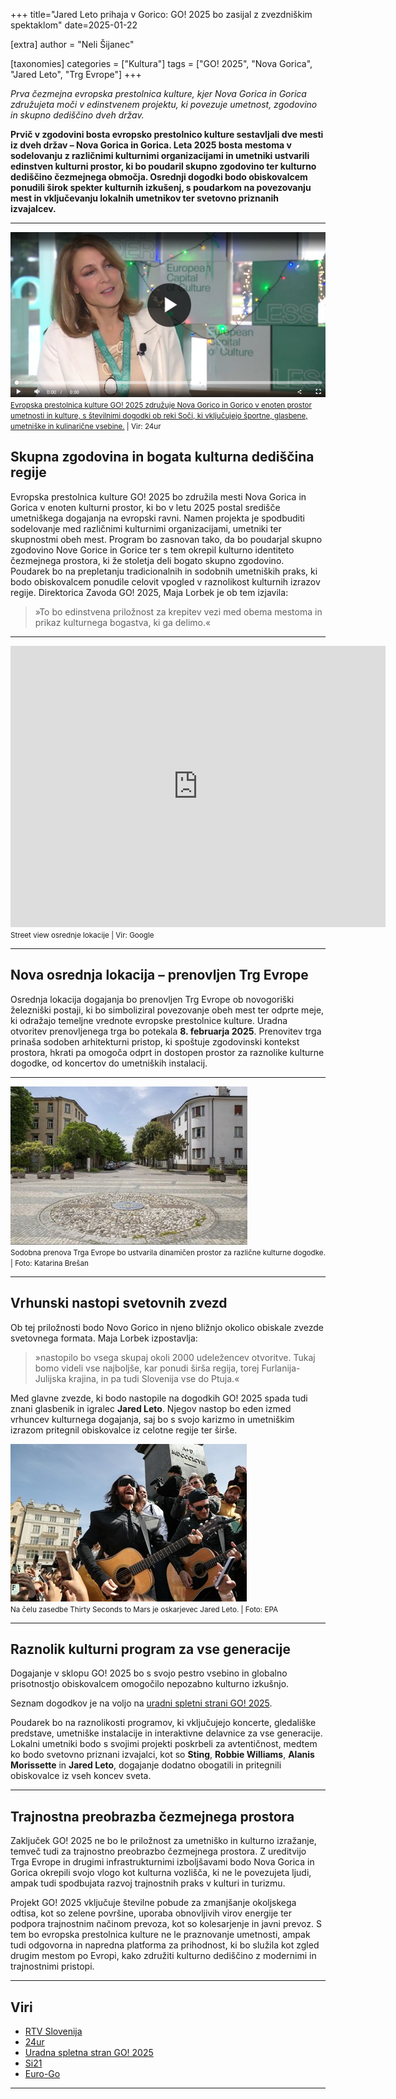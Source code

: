 +++
title="Jared Leto prihaja v Gorico: GO! 2025 bo zasijal z zvezdniškim spektaklom"
date=2025-01-22

[extra]
author = "Neli Šijanec"

[taxonomies]
categories = ["Kultura"]
tags = ["GO! 2025", "Nova Gorica", "Jared Leto", "Trg Evrope"]
+++

*Prva čezmejna evropska prestolnica kulture, kjer Nova Gorica in Gorica združujeta moči v edinstvenem projektu, ki povezuje umetnost, zgodovino in skupno dediščino dveh držav.*

**Prvič v zgodovini bosta evropsko prestolnico kulture sestavljali dve mesti iz dveh držav – Nova Gorica in Gorica. Leta 2025 bosta mestoma v sodelovanju z različnimi kulturnimi organizacijami in umetniki ustvarili edinstven kulturni prostor, ki bo poudaril skupno zgodovino ter kulturno dediščino čezmejnega območja. Osrednji dogodki bodo obiskovalcem ponudili širok spekter kulturnih izkušenj, s poudarkom na povezovanju mest in vključevanju lokalnih umetnikov ter svetovno priznanih izvajalcev.**

<!-- more -->

---

![Evropska prestolnica kulture GO! 2025 združuje Nova Gorico in Gorico v enoten prostor umetnosti in kulture, s številnimi dogodki ob reki Soči, ki vključujejo športne, glasbene, umetniške in kulinarične vsebine.](slika1.png)\
<small>[Evropska prestolnica kulture GO! 2025 združuje Nova Gorico in Gorico v enoten prostor umetnosti in kulture, s številnimi dogodki ob reki Soči, ki vključujejo športne, glasbene, umetniške in kulinarične vsebine.](https://www.24ur.com/popin/domaca-scena/nova-gorica-in-gorica-letos-epicenter-kulturnega-dogajanja-sirse-regije.html) | Vir: 24ur</small>

## Skupna zgodovina in bogata kulturna dediščina regije

Evropska prestolnica kulture GO! 2025 bo združila mesti Nova Gorica in Gorica v enoten kulturni prostor, ki bo v letu 2025 postal središče umetniškega dogajanja na evropski ravni. Namen projekta je spodbuditi sodelovanje med različnimi kulturnimi organizacijami, umetniki ter skupnostmi obeh mest. Program bo zasnovan tako, da bo poudarjal skupno zgodovino Nove Gorice in Gorice ter s tem okrepil kulturno identiteto čezmejnega prostora, ki že stoletja deli bogato skupno zgodovino. Poudarek bo na prepletanju tradicionalnih in sodobnih umetniških praks, ki bodo obiskovalcem ponudile celovit vpogled v raznolikost kulturnih izrazov regije. Direktorica Zavoda GO! 2025, Maja Lorbek je ob tem izjavila:

> »To bo edinstvena priložnost za krepitev vezi med obema mestoma in prikaz kulturnega bogastva, ki ga delimo.«

---

<iframe src="https://www.google.com/maps/embed?pb=!4v1737476549793!6m8!1m7!1s0ZXNnZ8-0xqZt0vMIq1NeA!2m2!1d45.95530366053605!2d13.63507772160043!3f268.37018!4f0!5f0.7820865974627469" width="600" height="450" style="border:0;" allowfullscreen="" loading="lazy" referrerpolicy="no-referrer-when-downgrade"></iframe><br>
<small>Street view osrednje lokacije | Vir: Google</small>

---

## Nova osrednja lokacija – prenovljen Trg Evrope

Osrednja lokacija dogajanja bo prenovljen Trg Evrope ob novogoriški železniški postaji, ki bo simboliziral povezovanje obeh mest ter odprte meje, ki odražajo temeljne vrednote evropske prestolnice kulture. Uradna otvoritev prenovljenega trga bo potekala **8. februarja 2025**. Prenovitev trga prinaša sodoben arhitekturni pristop, ki spoštuje zgodovinski kontekst prostora, hkrati pa omogoča odprt in dostopen prostor za raznolike kulturne dogodke, od koncertov do umetniških instalacij. 

---

![Sodobna prenova Trga Evrope bo ustvarila dinamičen prostor za različne kulturne dogodke.](slika2.jpg)\
<small>Sodobna prenova Trga Evrope bo ustvarila dinamičen prostor za različne kulturne dogodke. | Foto: Katarina Brešan</small>

---

## Vrhunski nastopi svetovnih zvezd

Ob tej priložnosti bodo Novo Gorico in njeno bližnjo okolico obiskale zvezde svetovnega formata. Maja Lorbek izpostavlja: 

> »nastopilo bo vsega skupaj okoli 2000 udeležencev otvoritve. Tukaj bomo videli vse najboljše, kar ponudi širša regija, torej Furlanija-Julijska krajina, in pa tudi Slovenija vse do Ptuja.«

Med glavne zvezde, ki bodo nastopile na dogodkih GO! 2025 spada tudi znani glasbenik in igralec **Jared Leto**. Njegov nastop bo eden izmed vrhuncev kulturnega dogajanja, saj bo s svojo karizmo in umetniškim izrazom pritegnil obiskovalce iz celotne regije ter širše. 

![Na čelu zasedbe Thirty Seconds to Mars je oskarjevec Jared Leto.](slika3.jpg)\
<small>Na čelu zasedbe Thirty Seconds to Mars je oskarjevec Jared Leto. | Foto: EPA</small>

---

## Raznolik kulturni program za vse generacije

Dogajanje v sklopu GO! 2025 bo s svojo pestro vsebino in globalno prisotnostjo obiskovalcem omogočilo nepozabno kulturno izkušnjo. 

Seznam dogodkov je na voljo na [uradni spletni strani GO! 2025](https://www.go2025.eu/sl).

Poudarek bo na raznolikosti programov, ki vključujejo koncerte, gledališke predstave, umetniške instalacije in interaktivne delavnice za vse generacije. Lokalni umetniki bodo s svojimi projekti poskrbeli za avtentičnost, medtem ko bodo svetovno priznani izvajalci, kot so **Sting**, **Robbie Williams**, **Alanis Morissette** in **Jared Leto**, dogajanje dodatno obogatili in pritegnili obiskovalce iz vseh koncev sveta. 

---

## Trajnostna preobrazba čezmejnega prostora

Zaključek GO! 2025 ne bo le priložnost za umetniško in kulturno izražanje, temveč tudi za trajnostno preobrazbo čezmejnega prostora. Z ureditvijo Trga Evrope in drugimi infrastrukturnimi izboljšavami bodo Nova Gorica in Gorica okrepili svojo vlogo kot kulturna vozlišča, ki ne le povezujeta ljudi, ampak tudi spodbujata razvoj trajnostnih praks v kulturi in turizmu. 

Projekt GO! 2025 vključuje številne pobude za zmanjšanje okoljskega odtisa, kot so zelene površine, uporaba obnovljivih virov energije ter podpora trajnostnim načinom prevoza, kot so kolesarjenje in javni prevoz. S tem bo evropska prestolnica kulture ne le praznovanje umetnosti, ampak tudi odgovorna in napredna platforma za prihodnost, ki bo služila kot zgled drugim mestom po Evropi, kako združiti kulturno dediščino z modernimi in trajnostnimi pristopi.

---

## Viri

- [RTV Slovenija](https://www.rtvslo.si/kultura/go-2025/abc-o-epk-kaj-prinasa-prenovljeni-trg-evrope/733324)  
- [24ur](https://www.24ur.com/popin/domaca-scena/nova-gorica-in-gorica-letos-epicenter-kulturnega-dogajanja-sirse-regije.html)  
- [Uradna spletna stran GO! 2025](https://www.go2025.eu/sl)  
- [Si21](https://www.si21.com/Svet/go-2025-nova-gorica---gorica/)  
- [Euro-Go](https://euro-go.eu/sl/programmi-e-progetti/capitale-europea-della-cultura-2025/)  

---
